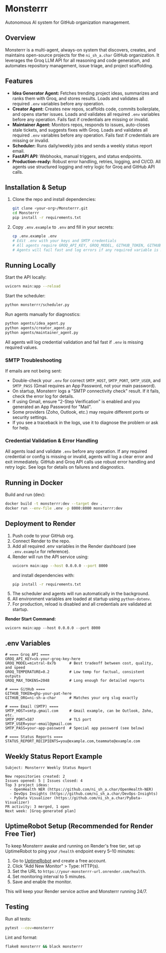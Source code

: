 # Monsterrr

Autonomous AI system for GitHub organization management.

## Overview
Monsterrr is a multi-agent, always-on system that discovers, creates, and maintains open-source projects for the `ni_sh_a.char` GitHub organization. It leverages the Groq LLM API for all reasoning and code generation, and automates repository management, issue triage, and project scaffolding.

## Features
- **Idea Generator Agent:** Fetches trending project ideas, summarizes and ranks them with Groq, and stores results. Loads and validates all required `.env` variables before any operation.
- **Creator Agent:** Creates new repos, scaffolds code, commits boilerplate, and opens starter issues. Loads and validates all required `.env` variables before any operation. Fails fast if credentials are missing or invalid.
- **Maintainer Agent:** Monitors repos, responds to issues, auto-closes stale tickets, and suggests fixes with Groq. Loads and validates all required `.env` variables before any operation. Fails fast if credentials are missing or invalid.
- **Scheduler:** Runs daily/weekly jobs and sends a weekly status report email.
- **FastAPI API:** Webhooks, manual triggers, and status endpoints.
- **Production-ready:** Robust error handling, retries, logging, and CI/CD. All agents use structured logging and retry logic for Groq and GitHub API calls.

## Installation & Setup
1. Clone the repo and install dependencies:
	```sh
	git clone <your-org>/Monsterrr.git
	cd Monsterrr
	pip install -r requirements.txt
	```
2. Copy `.env.example` to `.env` and fill in your secrets:
	```sh
	cp .env.example .env
	# Edit .env with your keys and SMTP credentials
	# All agents require GROQ_API_KEY, GROQ_MODEL, GITHUB_TOKEN, GITHUB_ORG, SMTP_HOST, SMTP_USER, SMTP_PASS, STATUS_REPORT_RECIPIENTS, DRY_RUN, and MAX_AUTO_CREATIONS_PER_DAY to be set.
	# Agents will fail fast and log errors if any required variable is missing or invalid.
	```

## Running Locally


Start the API locally:
```sh
uvicorn main:app --reload
```

Start the scheduler:
```sh
python monsterrr/scheduler.py
```

Run agents manually for diagnostics:
```sh
python agents/idea_agent.py
python agents/creator_agent.py
python agents/maintainer_agent.py
```
All agents will log credential validation and fail fast if `.env` is missing required values.

### SMTP Troubleshooting


If emails are not being sent:
- Double-check your `.env` for correct `SMTP_HOST`, `SMTP_PORT`, `SMTP_USER`, and `SMTP_PASS` (Gmail requires an App Password, not your main password).
- On startup, Monsterrr logs a "SMTP connectivity check" result. If it fails, check the error log for details.
- If using Gmail, ensure "2-Step Verification" is enabled and you generated an App Password for "Mail".
- Some providers (Zoho, Outlook, etc.) may require different ports or security settings.
- If you see a traceback in the logs, use it to diagnose the problem or ask for help.

### Credential Validation & Error Handling
All agents load and validate `.env` before any operation. If any required credential or config is missing or invalid, agents will log a clear error and exit immediately. GitHub and Groq API calls use robust error handling and retry logic. See logs for details on failures and diagnostics.

## Running in Docker
Build and run (dev):
```sh
docker build -t monsterrr:dev --target dev .
docker run --env-file .env -p 8000:8000 monsterrr:dev
```



## Deployment to Render
1. Push code to your GitHub org.
2. Connect Render to the repo.
3. Add all required .env variables in the Render dashboard (see `.env.example` for reference).
4. Render will run the API service using:
	```sh
	uvicorn main:app --host 0.0.0.0 --port 8000
	```
	and install dependencies with:
	```sh
	pip install -r requirements.txt
	```
5. The scheduler and agents will run automatically in the background.
6. All environment variables are loaded at startup using `python-dotenv`.
7. For production, reload is disabled and all credentials are validated at startup.

**Render Start Command:**
```
uvicorn main:app --host 0.0.0.0 --port 8000
```

## .env Variables
```
# ==== Groq API ====
GROQ_API_KEY=sk-your-groq-key-here
GROQ_MODEL=mixtral-8x7b      # Best tradeoff between cost, quality, and speed
GROQ_TEMPERATURE=0.2         # Low temp for factual, consistent outputs
GROQ_MAX_TOKENS=2048         # Long enough for detailed reports

# ==== GitHub ====
GITHUB_TOKEN=ghp-your-pat-here
GITHUB_ORG=ni-sh-a-char      # Matches your org slug exactly

# ==== Email (SMTP) ====
SMTP_HOST=smtp.gmail.com     # Gmail example, can be Outlook, Zoho, etc.
SMTP_PORT=587                # TLS port
SMTP_USER=your-email@gmail.com
SMTP_PASS=your-app-password  # Special app password (see below)

# ==== Status Reports ====
STATUS_REPORT_RECIPIENTS=you@example.com,teammate@example.com

```

## Weekly Status Report Example
```
Subject: Monsterrr Weekly Status Report

New repositories created: 2
Issues opened: 5 | Issues closed: 4
Top 3 project ideas:
  - OpenHealth NER (https://github.com/ni_sh_a.char/OpenHealth-NER)
  - DevOps Insights (https://github.com/ni_sh_a.char/DevOps-Insights)
  - PyData Visualizer (https://github.com/ni_sh_a.char/PyData-Visualizer)
PR activity: 3 merged, 1 open
Next week: [Groq-generated plan]
```

## UptimeRobot Setup (Recommended for Render Free Tier)
To keep Monsterrr awake and running on Render's free tier, set up UptimeRobot to ping your `/health` endpoint every 5–10 minutes:

1. Go to [UptimeRobot](https://uptimerobot.com/) and create a free account.
2. Click "Add New Monitor" > Type: HTTP(s).
3. Set the URL to `https://your-monsterrr-url.onrender.com/health`.
4. Set monitoring interval to 5 minutes.
5. Save and enable the monitor.

This will keep your Render service active and Monsterrr running 24/7.

## Testing
Run all tests:
```sh
pytest --cov=monsterrr
```
Lint and format:
```sh
flake8 monsterrr && black monsterrr
```
